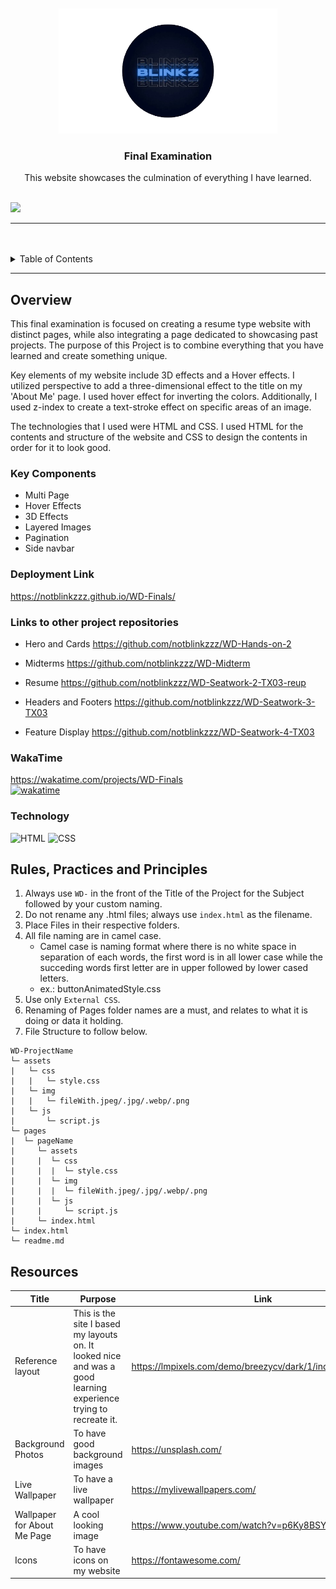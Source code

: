 <a name="readme-top">

<br/>

<br />
<div align="center">
  <a href="https://github.com/notblinkzzz/">
  <!-- TODO: If you want to add logo or banner you can add it here -->
    <img src="./assets/img/Untitled__2_-removebg-preview (1) (1).png" width="350" height="200">
  </a>
<!-- TODO: Change Title to the name of the title of your Project -->
  <h3 align="center">Final Examination</h3>
</div>
<!-- TODO: Make a short description -->
<div align="center">
This website showcases the culmination of everything I have learned.
</div>

<br />

<!-- TODO: Change the zyx-0314 into your github username  -->
<!-- TODO: Change the WD-Template-Project into the same name of your folder -->
![](https://visit-counter.vercel.app/counter.png?page=notblinkzzz/WD-Finals)

---

<br />
<br />

<!-- TODO: If you want to add more layers for your readme -->
<details>
  <summary>Table of Contents</summary>
  <ol>
    <li>
      <a href="#overview">Overview</a>
      <ol>
        <li>
          <a href="#key-components">Key Components</a>
        </li>
        <li>
          <a href="#technology">Technology</a>
        </li>
      </ol>
    </li>
    <li>
      <a href="#rule,-practices-and-principles">Rules, Practices and Principles</a>
    </li>
    <li>
      <a href="#resources">Resources</a>
    </li>
  </ol>
</details>

---

## Overview

<!-- TODO: To be changed -->
<!-- The following are just sample -->
This final examination is focused on creating a resume type website with distinct pages, while also integrating a page dedicated to showcasing past projects. The purpose of this Project is to combine everything that you have learned and create something unique.

Key elements of my website include 3D effects and a Hover effects. I utilized perspective to add a three-dimensional effect to the title on my 'About Me' page. I used hover effect for inverting the colors.
Additionally, I used z-index to create a text-stroke effect on specific areas of an image.

The technologies that I used were HTML and CSS. I used HTML for the contents and structure of the website and CSS to design the contents in order for it to look good.


### Key Components
<!-- TODO: List of Key Components -->
<!-- The following are just sample -->
- Multi Page
- Hover Effects
- 3D Effects
- Layered Images
- Pagination
- Side navbar

### Deployment Link
https://notblinkzzz.github.io/WD-Finals/

### Links to other project repositories
- Hero and Cards
https://github.com/notblinkzzz/WD-Hands-on-2

- Midterms
https://github.com/notblinkzzz/WD-Midterm

- Resume
https://github.com/notblinkzzz/WD-Seatwork-2-TX03-reup

- Headers and Footers
https://github.com/notblinkzzz/WD-Seatwork-3-TX03

- Feature Display
https://github.com/notblinkzzz/WD-Seatwork-4-TX03

### WakaTime
https://wakatime.com/projects/WD-Finals
<br />
[![wakatime](https://wakatime.com/badge/user/018ee9d7-76cb-4d00-a96d-8de1fe10ea6a/project/d6e83ad2-3bf8-4838-a793-2db2c9793550.svg)](https://wakatime.com/badge/user/018ee9d7-76cb-4d00-a96d-8de1fe10ea6a/project/d6e83ad2-3bf8-4838-a793-2db2c9793550)

### Technology
<!-- TODO: List of Technology Used -->
![HTML](https://img.shields.io/badge/HTML-E34F26?style=for-the-badge&logo=html5&logoColor=white)
![CSS](https://img.shields.io/badge/CSS-1572B6?style=for-the-badge&logo=css3&logoColor=white)

## Rules, Practices and Principles
1. Always use `WD-` in the front of the Title of the Project for the Subject followed by your custom naming.
2. Do not rename any .html files; always use `index.html` as the filename.
3. Place Files in their respective folders.
4. All file naming are in camel case.
   - Camel case is naming format where there is no white space in separation of each words, the first word is in all lower case while the succeding words first letter are in upper followed by lower cased letters.
   - ex.: buttonAnimatedStyle.css
5. Use only `External CSS`.
6. Renaming of Pages folder names are a must, and relates to what it is doing or data it holding.
7. File Structure to follow below.

```
WD-ProjectName
└─ assets
|   └─ css
|   |   └─ style.css
|   └─ img
|   |   └─ fileWith.jpeg/.jpg/.webp/.png
|   └─ js
|       └─ script.js
└─ pages
|  └─ pageName
|     └─ assets
|     |  └─ css
|     |  |  └─ style.css
|     |  └─ img
|     |  |  └─ fileWith.jpeg/.jpg/.webp/.png
|     |  └─ js
|     |     └─ script.js
|     └─ index.html
└─ index.html
└─ readme.md
```

## Resources

<!-- TODO: Add References -->
| Title | Purpose | Link |
|-|-|-|
| Reference layout | This is the site I based my layouts on. It looked nice and was a good learning experience trying to recreate it. | https://lmpixels.com/demo/breezycv/dark/1/index.html#resume |
| Background Photos | To have good background images | https://unsplash.com/ |
| Live Wallpaper | To have a live wallpaper | https://mylivewallpapers.com/ |
| Wallpaper for About Me Page | A cool looking image | https://www.youtube.com/watch?v=p6Ky8BSYQM0&t=37s |
| Icons | To have icons on my website | https://fontawesome.com/ |
